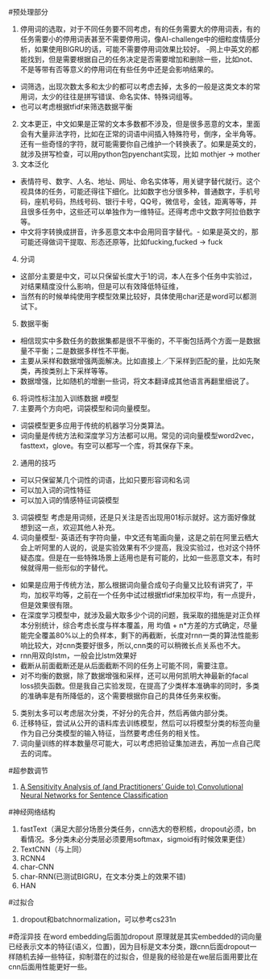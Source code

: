 #预处理部分
1. 停用词的选取，对于不同任务要不同考虑，有的任务需要大的停用词表，有的任务需要小的停用词表甚至不需要停用词，像AI-challenge中的细粒度情感分析，如果使用BIGRU的话，可能不需要停用词效果比较好。
-网上中英文的都能找到，但是需要根据自己的任务决定是否需要增加和删除一些，比如not、不是等带有否等意义的停用词在有些任务中还是会影响结果的。
- 词筛选，出现次数太多和太少的都可以考虑去掉，太多的一般是这类文本的常用词，太少的往往是拼写错误、命名实体、特殊词组等。
- 也可以考虑根据tfidf来筛选数据平衡
2. 文本更正，中文如果是正常的文本多数都不涉及，但是很多恶意的文本，里面会有大量非法字符，比如在正常的词语中间插入特殊符号，倒序，全半角等。还有一些奇怪的字符，就可能需要你自己维护一个转换表了。如果是英文的，就涉及拼写检查，可以用python包pyenchant实现，比如 mothjer -> mother
3. 文本泛化
 - 表情符号、数字、人名、地址、网址、命名实体等，用关键字替代就行。这个视具体的任务，可能还得往下细化。比如数字也分很多种，普通数字，手机号码，座机号码，热线号码、银行卡号，QQ号，微信号，金钱，距离等等，并且很多任务中，这些还可以单独作为一维特征。还得考虑中文数字阿拉伯数字等。
 - 中文将字转换成拼音，许多恶意文本中会用同音字替代。- 如果是英文的，那可能还得做词干提取、形态还原等，比如fucking,fucked -> fuck
4. 分词
  - 这部分主要是中文，可以只保留长度大于1的词，本人在多个任务中实验过，对结果精度没什么影响，但是可以有效降低特征维，
 - 当然有的时候单纯使用字模型效果比较好，具体使用char还是word可以都测试下。
5. 数据平衡
  -  相信现实中多数任务的数据集都是很不平衡的，不平衡包括两个方面一是数据量不平衡；二是数据多样性不平衡。
   - 主要从采样和数据增强两面解决。比如直接上／下采样到匹配的量，比如先聚类，再按类别上下采样等等。
   - 数据增强，比如随机的增删一些词，将文本翻译成其他语言再翻里细说了。
6. 将词性标注加入训练数据
#模型
1. 主要两个方向吧，词袋模型和词向量模型。
 - 词袋模型更多应用于传统的机器学习分类算法。
 - 词向量是传统方法和深度学习方法都可以用。常见的词向量模型word2vec，fasttext，glove。有空可以都写一个库，将其保存下来。
2. 通用的技巧
 - 可以只保留某几个词性的词语，比如只要形容词和名词
 - 可以加入词的词性特征
 - 可以加入词的情感特征词袋模型
3. 词袋模型 考虑是用词频，还是只关注是否出现用01标示就好。这方面好像就想到这一点，欢迎其他人补充。
4. 词向量模型- 英语还有字符向量，中文还有笔画向量，这是之前在阿里云栖大会上听阿里的人说的，说是实验效果有不少提高，我没实验过，也对这个持怀疑态度。但是在一些特殊场景上适用也是有可能的，比如一些恶意文本，有时候就得用一些形似的字替代。
- 如果是应用于传统方法，那么根据词向量合成句子向量又比较有讲究了，平均，加权平均等，之前在一个任务中试过根据tfidf来加权平均，有一点提升，但是效果很有限。
- 在深度学习模型中，就涉及最大取多少个词的问题，我采取的措施是对正负样本分别统计，综合考虑长度与样本覆盖，用 均值 + n*方差的方式确定，尽量能完全覆盖80%以上的负样本，剩下的再截断，长度对rnn一类的算法性能影响比较大，对cnn类要好很多，所以,cnn类的可以稍微长点关系也不大。
- rnn用双向lstm，一般会比lstm效果好
- 截断从前面截断还是从后面截断不同的任务上可能不同，需要注意。
- 对不均衡的数据，除了数据增强和采样，还可以用何凯明大神最新的facal loss损失函数。但是我自己实验发现，在提高了少类样本准确率的同时，多类的准确率是有所降低的，这个需要根据你自己的具体任务来权衡。
5. 类别太多可以考虑层次分类，不好分的先合并，然后再做内部分类。
6. 迁移特征，尝试从公开的语料库去训练模型，然后可以将模型分类的标签向量作为自己分类模型的输入特征，当然要考虑任务的相关性。
7. 词向量训练的样本数量尽可能大，可以考虑把验证集加进去，再加一点自己爬去的词库。
 

#超参数调节
1.  [A Sensitivity Analysis of (and Practitioners’ Guide to) Convolutional Neural Networks for Sentence Classification](https://arxiv.org/abs/1510.03820)

#神经网络结构
1. fastText（满足大部分场景分类任务，cnn选大的卷积核，dropout必须，bn看情况。多分类未必分类层必须要用softmax，sigmoid有时候效果更佳）
2. TextCNN（与上同）
3. RCNN4
4. char-CNN
5. char-RNN(已测试BIGRU，在文本分类上的效果不错) 
6. HAN

#过拟合
1. dropout和batchnormalization，可以参考cs231n

#奇淫异技
在word embedding后面加dropout
原理就是其实embedded的词向量已经表示文本的特征(语义，位置)，因为目标是文本分类，跟cnn后面dropout一样随机去掉一些特征，抑制潜在的过拟合，但是我的经验是在we层后面用要比在cnn后面用性能更好一些。

